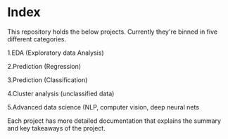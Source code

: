 # Index 

This repository holds the below projects. Currently they're binned in five different categories.

1.EDA (Exploratory data Analysis)

2.Prediction (Regression)

3.Prediction (Classification)

4.Cluster analysis (unclassified data)

5.Advanced data science (NLP, computer vision, deep neural nets

Each project has more detailed documentation that explains the summary and key takeaways of the project.
